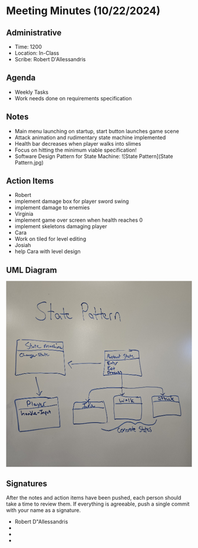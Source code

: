 # Meeting Minutes (10/22/2024)

## Administrative
* Time: 1200
* Location: In-Class
* Scribe: Robert D'Allessandris

## Agenda
* Weekly Tasks
* Work needs done on requirements specification

## Notes
* Main menu launching on startup, start button launches game scene
* Attack animation and rudimentary state machine implemented
* Health bar decreases when player walks into slimes
* Focus on hitting the minimum viable specification!
* Software Design Pattern for State Machine:
  ![State Pattern](State Pattern.jpg)

## Action Items
* Robert
 * implement damage box for player sword swing
 * implement damage to enemies
* Virginia
 * implement game over screen when health reaches 0
 * implement skeletons damaging player
* Cara
 * Work on tiled for level editing
* Josiah
 * help Cara with level design
 
## UML Diagram
 <img src="State Pattern">

## Signatures
After the notes and action items have been pushed, each person should take a time to review them. If everything is agreeable, push a single commit with your name as a signature. 
* Robert D"Allessandris
* 
* 
* 
